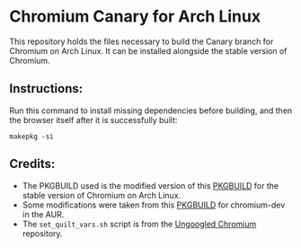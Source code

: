 # Chromium Canary for Arch Linux

This repository holds the files necessary to build the Canary branch for Chromium on Arch Linux. It can be installed alongside the stable version of Chromium.

## Instructions:

Run this command to install missing dependencies before building, and then the browser itself after it is successfully built:

`makepkg -si`

## Credits:

* The PKGBUILD used is the modified version of this [PKGBUILD](https://git.archlinux.org/svntogit/packages.git/tree/trunk/PKGBUILD?h=packages/chromium) for the stable version of Chromium on Arch Linux.
* Some modifications were taken from this [PKGBUILD](https://aur.archlinux.org/cgit/aur.git/tree/PKGBUILD?h=chromium-dev) for chromium-dev in the AUR.
* The `set_quilt_vars.sh` script is from the [Ungoogled Chromium](https://github.com/Eloston/ungoogled-chromium) repository.
